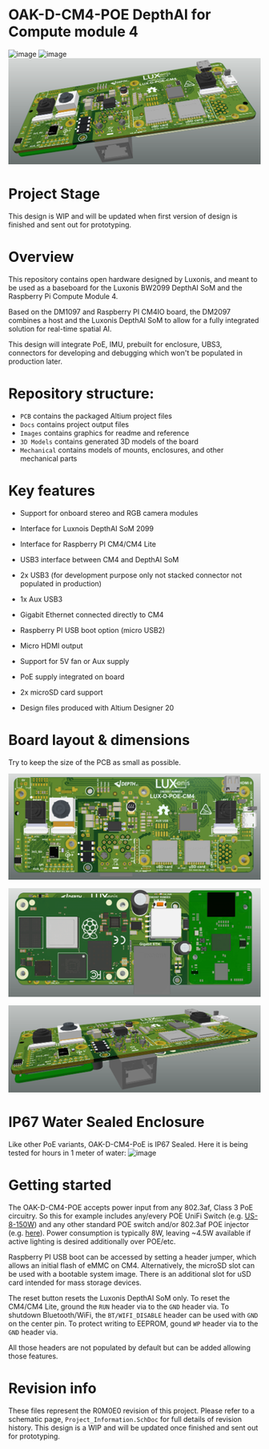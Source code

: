 # OAK-D-CM4-POE DepthAI for Compute module 4

![image](https://user-images.githubusercontent.com/32992551/136113702-559d0aa4-a39c-41e7-86e7-905b373d8323.png)
![image](https://user-images.githubusercontent.com/32992551/135191716-e1d49fb1-23c2-4d9d-b4d4-d0f440e31a3f.png)
![](Images/DM2097_R0M0E0_FRONT.png)


# Project Stage
This design is WIP and will be updated when first version of design is finished and sent out for prototyping.

# Overview
This repository contains open hardware designed by Luxonis, and meant to be used as a baseboard for the Luxonis BW2099 DepthAI SoM and the Raspberry Pi Compute Module 4.

Based on the DM1097 and Raspberry PI CM4IO board, the DM2097 combines a host and the Luxonis DepthAI SoM to allow for a fully integrated solution for real-time spatial AI.

This design will integrate PoE, IMU, prebuilt for enclosure, UBS3, connectors for developing and debugging which won't be populated in production later.

# Repository structure:
* `PCB` contains the packaged Altium project files
* `Docs` contains project output files
* `Images` contains graphics for readme and reference
* `3D Models` contains generated 3D models of the board
* `Mechanical` contains models of mounts, enclosures, and other mechanical parts 

# Key features
* Support for onboard stereo and RGB camera modules

* Interface for Luxnois DepthAI SoM 2099

* Interface for Raspberry PI CM4/CM4 Lite

* USB3 interface between CM4 and DepthAI SoM

* 2x USB3 (for development purpose only not stacked connector not populated in production)

* 1x Aux USB3

* Gigabit Ethernet connected directly to CM4

* Raspberry PI USB boot option (micro USB2)

* Micro HDMI output

* Support for 5V fan or Aux supply

* PoE supply integrated on board

* 2x microSD card support

* Design files produced with Altium Designer 20

  

# Board layout & dimensions

Try to keep the size of the PCB as small as possible.

![](Images/DM2097_R0M0E0_TOP.png)

![](Images/DM2097_R0M0E0_BOTTOM.png)

![](Images/DM2097_R0M0E0_SIDE.png)

# IP67 Water Sealed Enclosure

Like other PoE variants, OAK-D-CM4-PoE is IP67 Sealed.  Here it is being tested for hours in 1 meter of water:
![image](https://user-images.githubusercontent.com/32992551/131561900-78f76edc-adb1-432c-a593-772e5f3f51df.png)


# Getting started

The OAK-D-CM4-POE accepts power input from any 802.3af, Class 3 PoE circuitry.  So this for example includes any/every POE UniFi Switch (e.g. [US-8-150W](https://www.ui.com/unifi-switching/unifi-switch-8-150w/)) and any other standard POE switch and/or 802.3af POE injector (e.g. [here](https://www.amazon.com/Injector-U-POE-af-802-3af-Supported-Ethernet/dp/B07SH2NM9F/ref=sr_1_3?dchild=1&keywords=ubiquiti+48v+poe+injector&qid=1614832809&sr=8-3)).   Power consumption is typically 8W, leaving ~4.5W available if active lighting is desired additionally over POE/etc.

Raspberry PI USB boot can be accessed by setting a header jumper, which allows an initial flash of eMMC on CM4. Alternatively, the microSD slot can be used with a bootable system image. There is an additional slot for uSD card intended for mass storage devices.  

The reset button resets the Luxonis DepthAI SoM only. To reset the CM4/CM4 Lite, ground the `RUN` header via to the `GND` header via. To shutdown Bluetooth/WiFi, the `BT/WIFI_DISABLE` header can be used with `GND` on the center pin. To protect writing to EEPROM, gound `WP` header via to the `GND` header via. 

All those headers are not populated by default but can be added allowing those features. 


# Revision info
These files represent the R0M0E0 revision of this project. Please refer to a schematic page, `Project_Information.SchDoc` for full details of revision history. This design is a WIP and will be updated once finished and sent out for prototyping.

